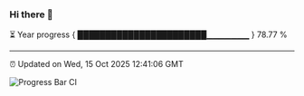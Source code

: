 ### Hi there 👋

⏳ Year progress { ███████████████████████▁▁▁▁▁▁▁ } 78.77 %

---

⏰ Updated on Wed, 15 Oct 2025 12:41:06 GMT

![Progress Bar CI](https://github.com/liununu/liununu/workflows/Progress%20Bar%20CI/badge.svg)
